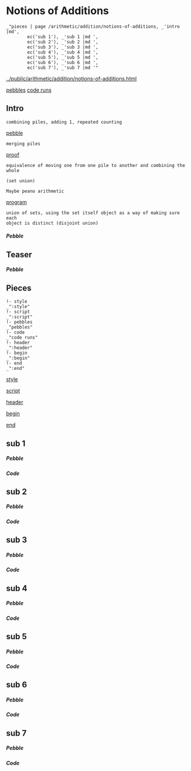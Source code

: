 # Notions of Additions

    _"pieces | page /arithmetic/addition/notions-of-additions, _'intro |md',
            ec('sub 1'), _'sub 1 |md ',
            ec('sub 2'), _'sub 2 |md ',
            ec('sub 3'), _'sub 3 |md ',
            ec('sub 4'), _'sub 4 |md ',
            ec('sub 5'), _'sub 5 |md ',
            ec('sub 6'), _'sub 6 |md ',
            ec('sub 7'), _'sub 7 |md '"

[../public/arithmetic/addition/notions-of-additions.html](# "save:")

[pebbles](#pebble "h5: | .join \n")
[code runs](#code "h5: | .join \n")

## Intro

    combining piles, adding 1, repeated counting



[pebble]()

    merging piles

[proof]()

    equivalence of moving one from one pile to another and combining the whole

    (set union)

    Maybe peano arithmetic

[program]()

    union of sets, using the set itself object as a way of making sure each
    object is distinct (disjoint union)


##### Pebble

## Teaser

##### Pebble

## Pieces

    !- style
    _":style"
    !- script
    _":script"
    !- pebbles
    _"pebbles"
    !- code
    _"code runs"
    !- header
    _":header"
    !- begin
    _":begin"
    !- end
    _":end"



[style]() 

[script]()

[header]()

[begin]()

[end]()

## sub 1




##### Pebble


##### Code


## sub 2




##### Pebble


##### Code


## sub 3




##### Pebble


##### Code


## sub 4




##### Pebble


##### Code


## sub 5




##### Pebble


##### Code


## sub 6




##### Pebble


##### Code


## sub 7




##### Pebble


##### Code


